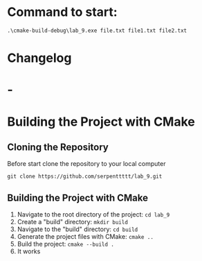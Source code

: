 # Command to start:

```.\cmake-build-debug\lab_9.exe file.txt file1.txt file2.txt```

# Changelog

# -

# Building the Project with CMake

## Cloning the Repository

Before start clone the repository to your local computer

``` git clone https://github.com/serpenttttt/lab_9.git ```

## Building the Project with CMake
1. Navigate to the root directory of the project:
   ```cd lab_9```
2. Create a "build" directory:
   ```mkdir build```
3. Navigate to the "build" directory:
   ```cd build```
4. Generate the project files with CMake:
   ```cmake ..```
5. Build the project:
   ```cmake --build .```
6. It works
